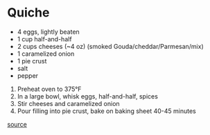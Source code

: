 # Quiche

* 4 eggs, lightly beaten
* 1 cup half-and-half
* 2 cups cheeses (\~4 oz) (smoked Gouda/cheddar/Parmesan/mix)
* 1 caramelized onion
* 1 pie crust
* salt
* pepper

1. Preheat oven to 375°F
1. In a large bowl, whisk eggs, half-and-half, spices
1. Stir cheeses and caramelized onion
1. Pour filling into pie crust, bake on baking sheet 40-45 minutes

[source](https://spicysouthernkitchen.com/easy-ham-and-cheese-quiche/)

